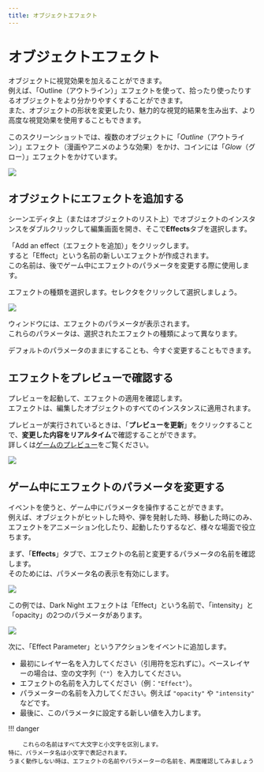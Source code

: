 ```yaml
---
title: オブジェクトエフェクト
---
```

# オブジェクトエフェクト

オブジェクトに視覚効果を加えることができます。  
例えば、「Outline（アウトライン）」エフェクトを使って、拾ったり使ったりするオブジェクトをより分かりやすくすることができます。  
また、オブジェクトの形状を変更したり、魅力的な視覚的結果を生み出す、より高度な視覚効果を使用することもできます。

このスクリーンショットでは、複数のオブジェクトに「*Outline*（アウトライン）」エフェクト（漫画やアニメのような効果）をかけ、コインには「*Glow*（グロー）」エフェクトをかけています。

![](/gdevelop5/objects/effects/pasted/20210819-161343.png)

## オブジェクトにエフェクトを追加する

シーンエディタ上（またはオブジェクトのリスト上）でオブジェクトのインスタンスをダブルクリックして編集画面を開き、そこで**Effects**タブを選択します。

「Add an effect（エフェクトを追加）」をクリックします。  
すると「Effect」という名前の新しいエフェクトが作成されます。  
この名前は、後でゲーム中にエフェクトのパラメータを変更する際に使用します。

エフェクトの種類を選択します。セレクタをクリックして選択しましょう。

![](/gdevelop5/objects/effects/pasted/20210819-164525.png)

ウィンドウには、エフェクトのパラメータが表示されます。  
これらのパラメータは、選択されたエフェクトの種類によって異なります。

デフォルトのパラメータのままにすることも、今すぐ変更することもできます。

## エフェクトをプレビューで確認する

プレビューを起動して、エフェクトの適用を確認します。  
エフェクトは、編集したオブジェクトのすべてのインスタンスに適用されます。

プレビューが実行されているときは、「**プレビューを更新**」をクリックすることで、**変更した内容をリアルタイム**で確認することができます。  
詳しくは[ゲームのプレビュー](/ja/gdevelop5/interface/preview)をご覧ください。

![](/gdevelop5/objects/effects/pasted/20210819-164718.png)

## ゲーム中にエフェクトのパラメータを変更する

イベントを使うと、ゲーム中にパラメータを操作することができます。  
例えば、オブジェクトがヒットした時や、弾を発射した時、移動した時にのみ、エフェクトをアニメーション化したり、起動したりするなど、様々な場面で役立ちます。

まず、「**Effects**」タブで、エフェクトの名前と変更するパラメータの名前を確認します。  
そのためには、パラメータ名の表示を有効にします。

![](/gdevelop5/interface/scene-editor/layer-effects/pasted/20201224-153604.png)

この例では、Dark Night エフェクトは「Effect」という名前で、「intensity」と「opacity」の2つのパラメータがあります。

![](/gdevelop5/interface/scene-editor/layer-effects/pasted/20201224-153733.png)

次に、「Effect Parameter」というアクションをイベントに追加します。

* 最初にレイヤー名を入力してください（引用符を忘れずに）。ベースレイヤーの場合は、空の文字列（`""`）を入力してください。
* エフェクトの名前を入力してください（例：`"Effect"`）。
* パラメーターの名前を入力してください。例えば `"opacity"` や `"intensity"` などです。
* 最後に、このパラメータに設定する新しい値を入力します。

!!! danger
    
        これらの名前はすべて大文字と小文字を区別します。  
    特に、パラメータ名は小文字で表記されます。  
    うまく動作しない時は、エフェクトの名前やパラメーターの名前を、再度確認してみましょう
